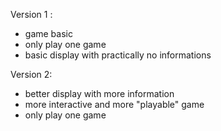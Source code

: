 Version 1 :
  - game basic
  - only play one game
  - basic display with practically no informations
  
Version 2:
  - better display with more information
  - more interactive and more "playable" game
  - only play one game
